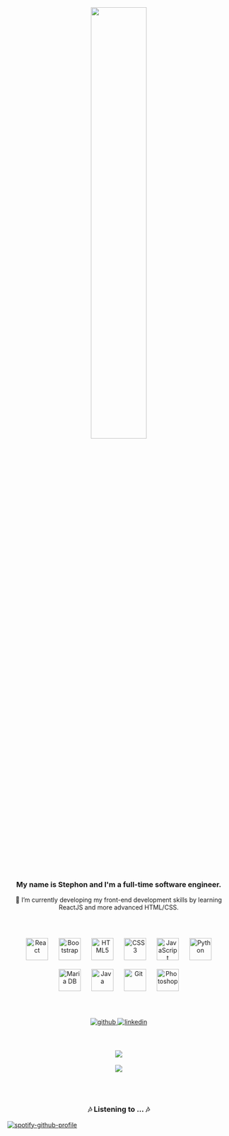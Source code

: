 <div align="center">
<img src="https://i.imgur.com/OCyDQuP.png" align="center" style="width: 50%" />
</div>  
  

### <div align="center">My name is Stephon and I'm a full-time software engineer.</div>  
<div align="center">🌱 I’m currently developing my front-end development skills by learning ReactJS and more advanced HTML/CSS.</div>
  
<br/>
<br/>
<br/>

<div align="center">  
<img style="margin: 10px" src="https://profilinator.rishav.dev/skills-assets/react-original-wordmark.svg" alt="React" height="50" />  
<img style="margin: 10px" src="https://profilinator.rishav.dev/skills-assets/bootstrap-plain.svg" alt="Bootstrap" height="50" />  
<img style="margin: 10px" src="https://profilinator.rishav.dev/skills-assets/html5-original-wordmark.svg" alt="HTML5" height="50" />  
<img style="margin: 10px" src="https://profilinator.rishav.dev/skills-assets/css3-original-wordmark.svg" alt="CSS3" height="50" />  
<img style="margin: 10px" src="https://profilinator.rishav.dev/skills-assets/javascript-original.svg" alt="JavaScript" height="50" />  
<img style="margin: 10px" src="https://profilinator.rishav.dev/skills-assets/python-original.svg" alt="Python" height="50" />  
<img style="margin: 10px" src="https://profilinator.rishav.dev/skills-assets/mariadb.png" alt="Maria DB" height="50" />  
<img style="margin: 10px" src="https://profilinator.rishav.dev/skills-assets/java-original-wordmark.svg" alt="Java" height="50" /> 
<img style="margin: 10px" src="https://profilinator.rishav.dev/skills-assets/git-scm-icon.svg" alt="Git" height="50" />  
<img style="margin: 10px" src="https://profilinator.rishav.dev/skills-assets/photoshop-plain.svg" alt="Photoshop" height="50" />  
</div>

<br/>
<br/>
<br/>

<div align="center">
<a href="https://github.com/stefonrose" target="_blank">
<img src=https://img.shields.io/badge/github-%2324292e.svg?&style=for-the-badge&logo=github&logoColor=white alt=github style="margin-bottom: 5px;" />
</a>
<a href="https://linkedin.com/in/sfonrose" target="_blank">
<img src=https://img.shields.io/badge/linkedin-%231E77B5.svg?&style=for-the-badge&logo=linkedin&logoColor=white alt=linkedin style="margin-bottom: 5px;" />
</a>  
</div>  

<br/>
<br/>
<br/>

<div align="center"><img src="https://github-readme-stats.vercel.app/api/top-langs/?username=stefonrose&hide_border=true&layout=compact&theme=dark" align="center" /></div>  
<br/>
<div align="center"><img src="https://github-readme-stats.vercel.app/api?username=stefonrose&show_icons=true&count_private=true&hide_border=true&include_all_commits=true&theme=dark" align="center" /></div>  

<br/>
<br/>
<br/>  

### <div align="center">🎶 Listening to ... 🎶</div>

[![spotify-github-profile](https://spotify-github-profile.vercel.app/api/view?uid=stefonrose1&cover_image=true&theme=novatorem&bar_color=53b14f&bar_color_cover=true)](https://github.com/kittinan/spotify-github-profile)
<!---
stefonrose/stefonrose is a ✨ special ✨ repository because its `README.md` (this file) appears on your GitHub profile.
You can click the Preview link to take a look at your changes.
--->
